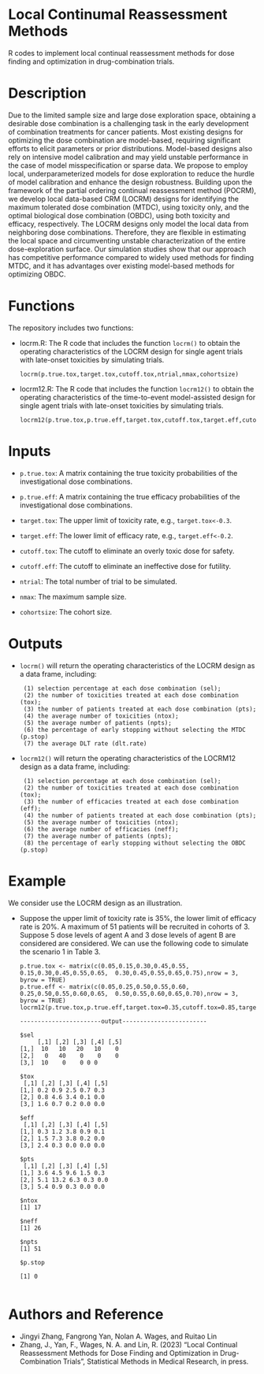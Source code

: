 # Local Continumal Reassessment Methods

R codes to implement local continual reassessment methods for dose finding and optimization in drug-combination trials.

# Description

Due to the limited sample size and large dose exploration space, obtaining a desirable dose combination is a challenging task in the early development of combination treatments for cancer patients. Most existing designs for optimizing the dose combination are model-based, requiring significant efforts to elicit parameters or prior distributions. Model-based designs also rely on intensive model calibration and may yield unstable performance in the case of model misspecification or sparse data. We propose to employ local, underparameterized models for dose exploration to reduce the hurdle of model calibration and enhance the design robustness. Building upon the framework of the partial ordering continual reassessment method (POCRM), we develop local data-based CRM (LOCRM) designs for identifying the maximum tolerated dose combination (MTDC), using toxicity only, and the optimal biological dose combination (OBDC), using both toxicity and efficacy, respectively. The LOCRM designs only model the local data from neighboring dose combinations. Therefore, they are flexible in estimating the local space and circumventing unstable characterization of the entire dose-exploration surface. Our simulation studies show that our approach has competitive performance compared to widely used methods for finding MTDC, and it has advantages over existing model-based methods for optimizing OBDC.

# Functions

The repository includes two functions:

- locrm.R: The R code that includes the function ```locrm()``` to obtain the operating characteristics of the LOCRM design for single agent trials with late-onset toxicities by simulating trials.
  
  ```rscript
  locrm(p.true.tox,target.tox,cutoff.tox,ntrial,nmax,cohortsize)
  ```
  
- locrm12.R: The R code that includes the function ```locrm12()``` to obtain the operating characteristics of the time-to-event model-assisted design for single agent trials with late-onset toxicities by simulating trials.
  
  ```rscipt
  locrm12(p.true.tox,p.true.eff,target.tox,cutoff.tox,target.eff,cutoff.eff,ntrial,nmax,cohortsize)
  ```
  

# Inputs

- `p.true.tox`: A matrix containing the true toxicity probabilities of the investigational dose combinations.
  
- `p.true.eff`: A matrix containing the true efficacy probabilities of the investigational dose combinations.
  
- `target.tox`: The upper limit of toxicity rate, e.g., `target.tox<-0.3`.
  
- `target.eff`: The lower limit of efficacy rate, e.g., `target.eff<-0.2`.
  
- `cutoff.tox`: The cutoff to eliminate an overly toxic dose for safety.
  
- `cutoff.eff`: The cutoff to eliminate an ineffective dose for futility.
  
- `ntrial`: The total number of trial to be simulated.
  
- `nmax`: The maximum sample size.
  
- `cohortsize`: The cohort size.
  

# Outputs

- `locrm()` will return the operating characteristics of the LOCRM design as a data frame, including:

  ```
   (1) selection percentage at each dose combination (sel);  
   (2) the number of toxicities treated at each dose combination (tox);  
   (3) the number of patients treated at each dose combination (pts);  
   (4) the average number of toxicities (ntox);  
   (5) the average number of patients (npts);  
   (6) the percentage of early stopping without selecting the MTDC (p.stop)  
   (7) the average DLT rate (dlt.rate)
  ```
  
- `locrm12()` will return the operating characteristics of the LOCRM12 design as a data frame, including:
  
  ```
   (1) selection percentage at each dose combination (sel);  
   (2) the number of toxicities treated at each dose combination (tox);  
   (3) the number of efficacies treated at each dose combination (eff);  
   (4) the number of patients treated at each dose combination (pts);  
   (5) the average number of toxicities (ntox);  
   (6) the average number of efficacies (neff);  
   (7) the average number of patients (npts);  
   (8) the percentage of early stopping without selecting the OBDC (p.stop)
  ```

# Example

We consider use the LOCRM design as an illustration.

- Suppose the upper limit of toxicity rate is 35%, the lower limit of efficacy rate is 20%. A maximum of 51 patients will be recruited in cohorts of 3. Suppose 5 dose levels of agent A and 3 dose levels of agent B are considered are considered. We can use the following code to simulate the scenario 1 in Table 3.
  
  ```rscript
  p.true.tox <- matrix(c(0.05,0.15,0.30,0.45,0.55,  0.15,0.30,0.45,0.55,0.65,  0.30,0.45,0.55,0.65,0.75),nrow = 3, byrow = TRUE)
  p.true.eff <- matrix(c(0.05,0.25,0.50,0.55,0.60,  0.25,0.50,0.55,0.60,0.65,  0.50,0.55,0.60,0.65,0.70),nrow = 3, byrow = TRUE)
  locrm12(p.true.tox,p.true.eff,target.tox=0.35,cutoff.tox=0.85,target.eff=0.2,cutoff.eff=0.9,nmax=51,cohortsize=3,ntrial=1000)
  
  -----------------------output------------------------

  $sel
       [,1] [,2] [,3] [,4] [,5]
  [1,]  10   10   20   10    0
  [2,]   0   40    0    0    0
  [3,]  10    0    0 0 0

  $tox
   [,1] [,2] [,3] [,4] [,5]
  [1,] 0.2 0.9 2.5 0.7 0.3
  [2,] 0.8 4.6 3.4 0.1 0.0
  [3,] 1.6 0.7 0.2 0.0 0.0

  $eff
   [,1] [,2] [,3] [,4] [,5]
  [1,] 0.3 1.2 3.8 0.9 0.1
  [2,] 1.5 7.3 3.8 0.2 0.0
  [3,] 2.4 0.3 0.0 0.0 0.0

  $pts
   [,1] [,2] [,3] [,4] [,5]
  [1,] 3.6 4.5 9.6 1.5 0.3
  [2,] 5.1 13.2 6.3 0.3 0.0
  [3,] 5.4 0.9 0.3 0.0 0.0

  $ntox
  [1] 17

  $neff
  [1] 26

  $npts
  [1] 51

  $p.stop

  [1] 0
```

```
# Authors and Reference
* Jingyi Zhang, Fangrong Yan, Nolan A. Wages, and Ruitao Lin
* Zhang, J., Yan, F., Wages, N. A. and Lin, R. (2023) “Local Continual Reassessment Methods for Dose Finding and Optimization in Drug-Combination Trials”, Statistical Methods in Medical Research, in press.
```
